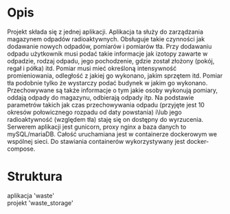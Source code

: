 # Opis
Projekt składa się z jednej aplikacji. Aplikacja ta służy do zarządzania magazynem odpadów radioaktywnych. Obsługuje takie czynności jak dodawanie nowych odpadów, pomiarów i pomiarów tła. Przy dodawaniu odpadu użytkownik musi podać takie informacje jak izotopy zawarte w odpadzie, rodzaj odpadu, jego pochodzenie, gdzie został złożony (pokój, regał i półka) itd. Pomiar musi mieć określoną intensywność promieniowania, odległość z jakiej go wykonano, jakim sprzętem itd. Pomiar tła podobnie tylko że wystarczy podać budynek w jakim go wykonano.
Przechowywane są także informacje o tym jakie osoby wykonują pomiary, oddają odpady do magazynu, odbierają odpady itp. 
Na podstawie parametrów takich jak czas przechowywania odpadu (przyjęte jest 10 okresów połowicznego rozpadu od daty powstania) i\lub jego radioaktywność (względem tła) staję się on dostępny do wyrzucenia.
Serwerem aplikacji jest gunicorn, proxy nginx a baza danych to mySQL/mariaDB. Całość uruchamiana jest w containerze dockerowym we wspólnej sieci. Do stawiania containerów wykorzystywany jest docker-compose.

# Struktura

aplikacja 'waste'  
projekt 'waste_storage'  

